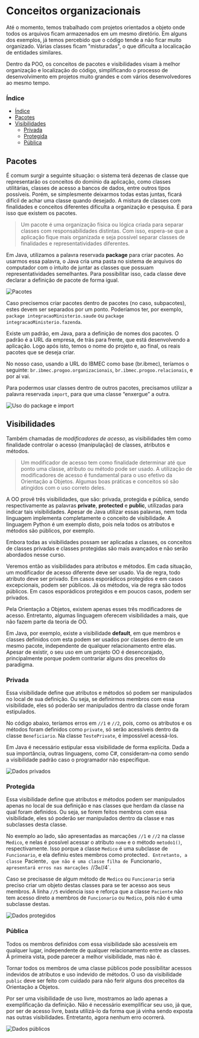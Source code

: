 # Conceitos organizacionais

Até o momento, temos trabalhado com projetos orientados a objeto onde todos os arquivos ficam armazenados em um mesmo diretório. Em alguns dos exemplos, já temos percebido que o código tende a não ficar muito organizado. Várias classes ficam "misturadas", o que dificulta a localicação de entidades similares.

Dentro da POO, os conceitos de pacotes e visibilidades visam à melhor organização e localização do código, simplificando o processo de desenvolvimento em projetos muito grandes e com vários desenvolvedores ao mesmo tempo.

### Índice

- [Índice](#índice)
- [Pacotes](#pacotes)
- [Visibilidades](#visibilidades)
    - [Privada](#privada)
    - [Protegida](#protegida)
    - [Pública](#pública)

## Pacotes

É comum surgir a seguinte situação: o sistema terá dezenas de classe que representarão os conceitos do domínio da aplicação, como classes utilitárias, classes de acesso a bancos de dados, entre outros tipos possíveis. Porém, se simplesmente deixarmos todas estas juntas, ficará difícil de achar uma classe quando desejado. A mistura de classes com finalidades e conceitos diferentes dificulta a organização e pesquisa. É para isso que existem os pacotes.

> Um pacote é uma organização física ou lógica criada para separar classes com responsabilidades distintas. Com isso, espera-se que a aplicação fique mais organizada e seja possível separar classes de finalidades e representatividades diferentes.

Em Java, utilizamos a palavra reservada **package** para criar pacotes. Ao usarmos essa palavra, o Java cria uma pasta no sistema de arquivos do computador com o intuito de juntar as classes que possuam representatividades semelhantes. Para possibilitar isso, cada classe deve declarar a definição de pacote de forma igual.

![Pacotes](../img/007.001.png "Pacotes")

Caso precisemos criar pacotes dentro de pacotes (no caso, subpacotes), estes devem ser separados por um ponto. Poderíamos ter, por exemplo, `package integracaoMinisterio.saude` ou `package integracaoMinisterio.fazenda`.

Existe um padrão, em Java, para a definição de nomes dos pacotes. O padrão é a URL da empresa, de trás para frente, que está desenvolvendo a aplicação. Logo após isto, temos o nome do projeto e, ao final, os reais pacotes que se deseja criar.

No nosso caso, usando a URL do IBMEC como base (br.ibmec), teríamos o seguinte: `br.ibmec.progoo.organizacionais`, `br.ibmec.progoo.relacionais`, e por aí vai.

Para podermos usar classes dentro de outros pacotes, precisamos utilizar a palavra reservada `import`, para que uma classe “enxergue” a outra.

![Uso do package e import](../img/007.002.png "Uso do package e import")

## Visibilidades

Também chamadas de _modificadores de acesso_, as visibilidades têm como finalidade controlar o acesso (manipulação) de classes, atributos e métodos.

> Um modificador de acesso tem como finalidade determinar até que ponto uma classe, atributo ou método pode ser usado. A utilização de modificadores de acesso é fundamental para o uso efetivo da Orientação a Objetos. Algumas boas práticas e conceitos só são atingidos com o uso correto deles.

A OO provê três visibilidades, que são: privada, protegida e pública, sendo respectivamente as palavras **private**, **protected** e **public**, utilizadas para indicar tais visibilidades. Apesar de Java utilizar essas palavras, nem toda linguagem implementa completamente o conceito de visibilidade. A linguagem Python é um exemplo disto, pois nela todos os atributos e métodos são públicos, por exemplo.

Embora todas as visibilidades possam ser aplicadas a classes, os conceitos de classes privadas e classes protegidas são mais avançados e não serão abordados nesse curso.

Veremos então as visibilidades para atributos e métodos. Em cada situação, um modificador de acesso diferente deve ser usado. Via de regra, todo atributo deve ser privado. Em casos esporádicos protegidos e em casos excepcionais, podem ser públicos. Já os métodos, via de regra são todos públicos. Em casos esporádicos protegidos e em poucos casos, podem ser privados.

Pela Orientação a Objetos, existem apenas esses três modificadores de acesso. Entretanto, algumas linguagem oferecem visibilidades a mais, que não fazem parte da teoria de OO.

Em Java, por exemplo, existe a visibilidade **default**, em que membros e classes definidos com esta podem ser usados por classes dentro de um mesmo pacote, independente de qualquer relacionamento entre elas. Apesar de existir, o seu uso em um projeto OO é desencorajado, principalmente porque podem contrariar alguns dos preceitos do paradigma.

### Privada

Essa visibilidade define que atributos e métodos só podem ser manipulados no local de sua definição. Ou seja, se definirmos membros com essa visibilidade, eles só poderão ser manipulados dentro da classe onde foram estipulados.

No código abaixo, teríamos erros em `//1` e `//2`, pois, como os atributos e os métodos foram definidos como `private`, só serão acessíveis dentro da classe `Beneficiario`. Na classe `TestePrivate`, é impossível acessá-los. 

Em Java é necessário estipular essa visibilidade de forma explícita. Dada a sua importância, outras linguagens, como C#, consideram-na como sendo a visibilidade padrão caso o programador não especifique.

![Dados privados](../img/007.003.png "Dados privados")

### Protegida

Essa visibilidade define que atributos e métodos podem ser manipulados apenas no local de sua definição e nas classes que herdam da classe na qual foram definidos. Ou seja, se forem feitos membros com essa visibilidade, eles só poderão ser manipulados dentro da classe e nas subclasses desta classe.

No exemplo ao lado, são apresentadas as marcações `//1` e `//2` na classe `Medico`, e nelas é possível acessar o atributo `nome` e o método `metodo1()`, respectivamente. Isso porque a classe `Medico` é uma subclasse de `Funcionario`, e ela definiu estes membros como protected`. Entretanto, a classe `Paciente`, que não é uma classe filha de `Funcionario`, apresentará erros nas marcações `//3` e `//4`.

Caso se precisasse de algum método de `Medico` ou `Funcionario` seria preciso criar um objeto destas classes para se ter acesso aos seus membros. A linha `//5` evidencia isso e reforça que a classe `Paciente` não tem acesso direto a membros de `Funcionario` ou `Medico`, pois não é uma subclasse destas.

![Dados protegidos](../img/007.004.png "Dados protegidos")

### Pública

Todos os membros definidos com essa visibilidade são acessíveis em qualquer lugar, independente de qualquer relacionamento entre as classes. À primeira vista, pode parecer a melhor visibilidade, mas não é.

Tornar todos os membros de uma classe públicos pode possibilitar acessos indevidos de atributos e uso indevido de métodos. O uso da visibilidade `public` deve ser feito com cuidado para não ferir alguns dos preceitos da Orientação a Objetos.

Por ser uma visibilidade de uso livre, mostramos ao lado apenas a exemplificação da definição. Não é necessário exemplificar seu uso, já que, por ser de acesso livre, basta utilizá-lo da forma que já vinha sendo exposta nas outras visibilidades. Entretanto, agora nenhum erro ocorrerá.

![Dados públicos](../img/007.005.png "Dados públicos")
